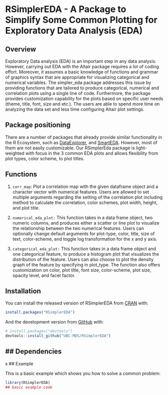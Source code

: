 
<!-- README.md is generated from README.Rmd. Please edit that file -->

# RSimplerEDA - A Package to Simplify Some Common Plotting for Exploratory Data Analysis (EDA)

<!-- badges: start -->

<!-- badges: end -->

## Overview

Exploratory Data analysis (EDA) is an important step in any data
analysis. However, carrying out EDA with the Altair package requires a
lot of coding effort. Moreover, it assumes a basic knowledge of
functions and grammar of graphics syntax that are appropriate for
visualizing categorical and numerical variables. The simpler\_eda
package addresses this issue by providing functions that are tailored to
produce categorical, numerical and correlation plots using a single line
of code. Furthermore, the package provides customization capability for
the plots based on specific user needs (theme, title, font, size and
etc.). The users are able to spend more time on analyzing the data set
and less time configuring Altair plot settings.

## Package positioning

There are a number of packages that already provide similar
functionality in the R Ecosystem, such as
[DataExplorer](https://www.rdocumentation.org/packages/DataExplorer/versions/0.8.1),
and
[SmartEDA](https://www.rdocumentation.org/packages/SmartEDA/versions/0.3.6).
However, most of them are not easily customizable. Our RSimplerEda
package is light-weighted with focus in the 3 common EDA plots and
allows flexibility from plot types, color scheme, to plot titles.

## Functions

1.  `corr_map`: Plot a correlation map with the given dataframe object
    and a character vector with numerical features. Users are allowed to
    set multiple arguments regarding the setting of the correlation plot
    including method to calculate the correlation, color schemes, plot
    width, height, and plot title.

2.  `numerical_eda_plot:` This function takes in a data frame object,
    two numeric columns, and produces either a scatter or line plot to
    visualize the relationship between the two numerical features. Users
    can optionally change default arguments for plot-type, color, title,
    size of text, color-scheme, and toggle log transformation for the x
    and y axis.

3.  `categorical_eda_plot:` This function takes in a data frame object
    and one categorical feature, to produce a histogram plot that
    visualizes the distribution of the feature. Users can also choose to
    plot the density graph of the feature by specifying in plot\_type.
    The function also offers customization on color, plot title, font
    size, color-scheme, plot size, opacity level, and facet factor.

## Installation

You can install the released version of RSimplerEDA from
[CRAN](https://CRAN.R-project.org) with:

``` r
install.packages("RSimplerEDA")
```

And the development version from [GitHub](https://github.com/) with:

``` r
# install.packages("devtools")
devtools::install_github("UBC-MDS/RSimplerEDA")
```

## \#\# Dependencies

s \#\# Example

This is a basic example which shows you how to solve a common problem:

``` r
library(RSimplerEDA)
## basic example code
```
